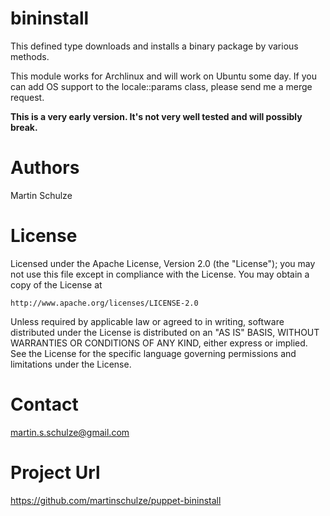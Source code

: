 # bininstall #

This defined type downloads and installs a binary package by various methods.

This module works for Archlinux and will work on Ubuntu some day. If you can add OS support to the locale::params class, please send me a merge request.

__This is a very early version. It's not very well tested and will possibly break.__

# Authors #
Martin Schulze

# License #
Licensed under the Apache License, Version 2.0 (the "License");
you may not use this file except in compliance with the License.
You may obtain a copy of the License at

    http://www.apache.org/licenses/LICENSE-2.0

Unless required by applicable law or agreed to in writing, software
distributed under the License is distributed on an "AS IS" BASIS,
WITHOUT WARRANTIES OR CONDITIONS OF ANY KIND, either express or implied.
See the License for the specific language governing permissions and
limitations under the License.

# Contact #
martin.s.schulze@gmail.com

# Project Url # 
https://github.com/martinschulze/puppet-bininstall

